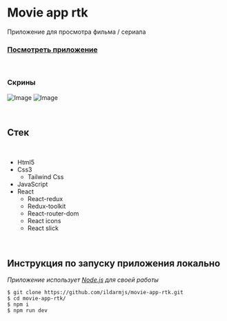 # Movie app rtk

Приложение для просмотра фильма / сериала

### [Посмотреть приложение](https://movie-app-rtk-eight.vercel.app/)

<br/>

### Скрины

![Image](https://github.com/ildarmjs/weather-app/raw/main/screenshot/home.jpg)
![Image](https://github.com/ildarmjs/weather-app/raw/main/screenshot/info.jpg)

<br/>

## Стек

<br />

- Html5
- Css3
  - Tailwind Css
- JavaScript
- React
  - React-redux
  - Redux-toolkit
  - React-router-dom
  - React icons
  - React slick

<br />

## Инструкция по запуску приложения **локально**

_Приложение использует [Node.js](https://nodejs.org/) для своей работы_

```
$ git clone https://github.com/ildarmjs/movie-app-rtk.git
$ cd movie-app-rtk/
$ npm i
$ npm run dev
```
